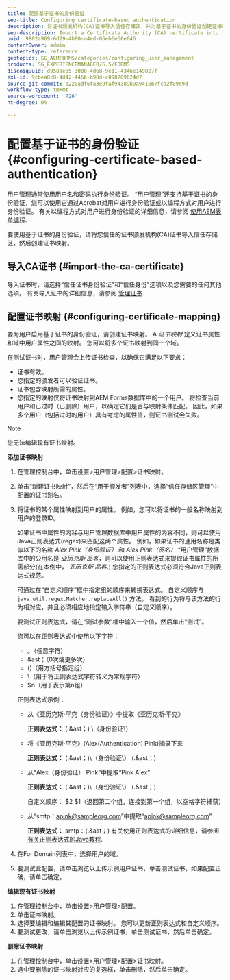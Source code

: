 ```yaml
---
title: 配置基于证书的身份验证
seo-title: Configuring certificate-based authentication
description: 将证书颁发机构(CA)证书导入信任存储区，并为基于证书的身份验证创建证书映射。
seo-description: Import a Certificate Authority (CA) certificate into the Trust Store and create a certificate mapping for certificate-based authentication.
uuid: 9802a969-6d29-4b80-a4ed-06eb6e66e046
contentOwner: admin
content-type: reference
geptopics: SG_AEMFORMS/categories/configuring_user_management
products: SG_EXPERIENCEMANAGER/6.5/FORMS
discoiquuid: d958ae65-3008-4d68-9e11-4346e149827f
exl-id: 9cbea8c8-4d42-446b-b98d-c090709624d7
source-git-commit: b220adf6fa3e9faf94389b9a9416b7fca2f89d9d
workflow-type: tm+mt
source-wordcount: '726'
ht-degree: 0%

---
```


# 配置基于证书的身份验证 {#configuring-certificate-based-authentication}

用户管理通常使用用户名和密码执行身份验证。 “用户管理”还支持基于证书的身份验证，您可以使用它通过Acrobat对用户进行身份验证或以编程方式对用户进行身份验证。 有关以编程方式对用户进行身份验证的详细信息，请参阅 [使用AEM表单编程](https://www.adobe.com/go/learn_aemforms_programming_63).

要使用基于证书的身份验证，请将您信任的证书颁发机构(CA)证书导入信任存储区，然后创建证书映射。

## 导入CA证书 {#import-the-ca-certificate}

导入证书时，请选择“信任证书身份验证”和“信任身份”选项以及您需要的任何其他选项。 有关导入证书的详细信息，请参阅 [管理证书](/help/forms/using/admin-help/certificates.md#managing-certificates).

## 配置证书映射 {#configuring-certificate-mapping}

要为用户启用基于证书的身份验证，请创建证书映射。 A *证书映射* 定义证书属性和域中用户属性之间的映射。 您可以将多个证书映射到同一个域。

在测试证书时，用户管理会上传证书检查，以确保它满足以下要求：

* 证书有效。
* 您指定的颁发者可以验证证书。
* 证书包含映射所需的属性。
* 您指定的映射仅将证书映射到AEM Forms数据库中的一个用户。 将检查当前用户和已过时（已删除）用户，以确定它们是否与映射条件匹配。 因此，如果多个用户（包括过时的用户）具有考虑的属性值，则证书测试会失败。

>[!NOTE]
>
>您无法编辑现有证书映射。

**添加证书映射**

1. 在管理控制台中，单击设置>用户管理>配置>证书映射。
1. 单击“新建证书映射”，然后在“用于颁发者”列表中，选择“信任存储区管理”中配置的证书别名。
1. 将证书的某个属性映射到用户的属性。 例如，您可以将证书的一般名称映射到用户的登录ID。

   如果证书中属性的内容与用户管理数据库中用户属性的内容不同，则可以使用Java正则表达式(regex)来匹配这两个属性。 例如，如果证书的通用名称是类似以下的名称 *Alex Pink（身份验证）* 和 *Alex Pink（签名）* “用户管理”数据库中的公用名是 *亚历克斯·品客*，则可以使用正则表达式来提取证书属性的所需部分(在本例中， *亚历克斯·品客*.) 您指定的正则表达式必须符合Java正则表达式规范。

   可通过在“自定义顺序”框中指定组的顺序来转换表达式。 自定义顺序与 `java.util.regex.Matcher.replaceAll()` 方法。 看到的行为将与该方法的行为相对应，并且必须相应地指定输入字符串（自定义顺序）。

   要测试正则表达式，请在“测试参数”框中输入一个值，然后单击“测试”。

   您可以在正则表达式中使用以下字符：

   * 。（任意字符）
   * &amp;ast；（0次或更多次）
   * ()（用方括号指定组）
   * \（用于将正则表达式字符转义为常规字符）
   * $n（用于表示第n组）

   正则表达式示例：

   * 从《亚历克斯·平克（身份验证）》中提取《亚历克斯·平克》

      **正则表达式：** (.&amp;ast；) \（身份验证\）

   * 将《亚历克斯·平克》(Alex(Authentication) Pink)摘录下来

      **正则表达式：** (.&amp;ast；)\（身份验证\） (.&amp;ast；)

   * 从“Alex（身份验证） Pink”中提取“Pink Alex”

      **正则表达式：** (.&amp;ast；)\（身份验证\） (.&amp;ast；)

      自定义顺序： $2 $1（返回第二个组，连接到第一个组，以空格字符捕获）

   * 从“smtp：apink@sampleorg.com”中提取“apink@sampleorg.com”

      **正则表达式：** smtp：(.&amp;ast；)
   有关使用正则表达式的详细信息，请参阅 [有关正则表达式的Java教程](https://java.sun.com/docs/books/tutorial/essential/regex/).

1. 在For Domain列表中，选择用户的域。
1. 要测试此配置，请单击浏览以上传示例用户证书，单击测试证书，如果配置正确，请单击确定。

**编辑现有证书映射**

1. 在管理控制台中，单击设置>用户管理>配置。
1. 单击证书映射。
1. 选择要编辑和编辑其配置的证书映射。 您可以更新正则表达式和自定义顺序。
1. 要测试更改，请单击浏览以上传示例证书，单击测试证书，然后单击确定。

**删除证书映射**

1. 在管理控制台中，单击设置>用户管理>配置>证书映射。
1. 选中要删除的证书映射对应的复选框，单击删除，然后单击确定。
